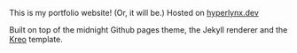 This is my portfolio website! (Or, it will be.) 
Hosted on [hyperlynx.dev](hyperlynx.dev)

Built on top of the midnight Github pages theme, the Jekyll renderer and the [Kreo](kreo-readme.txt) template.
